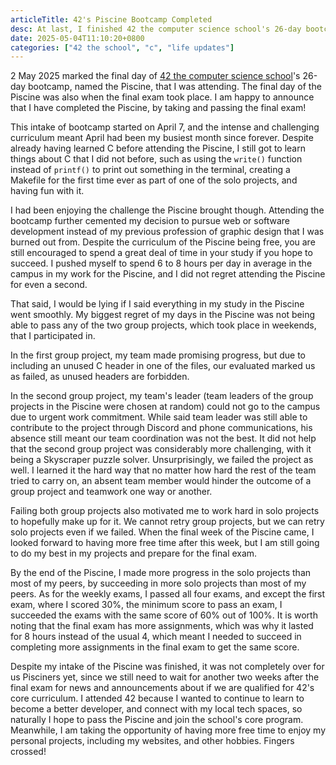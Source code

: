 ```yaml
---
articleTitle: 42's Piscine Bootcamp Completed
desc: At last, I finished 42 the computer science school's 26-day bootcamp.
date: 2025-05-04T11:10:20+0800
categories: ["42 the school", "c", "life updates"]
---
```


2 May 2025 marked the final day of [42 the computer science school](/blog/categories/42-the-school/)'s 26-day bootcamp, named the Piscine, that I was attending. The final day of the Piscine was also when the final exam took place. I am happy to announce that I have completed the Piscine, by taking and passing the final exam!

This intake of bootcamp started on April 7, and the intense and challenging curriculum meant April had been my busiest month since forever. Despite already having learned C before attending the Piscine, I still got to learn things about C that I did not before, such as using the `write()` function instead of `printf()` to print out something in the terminal, creating a Makefile for the first time ever as part of one of the solo projects, and having fun with it.

I had been enjoying the challenge the Piscine brought though. Attending the bootcamp further cemented my decision to pursue web or software development instead of my previous profession of graphic design that I was burned out from. Despite the curriculum of the Piscine being free, you are still encouraged to spend a great deal of time in your study if you hope to succeed. I pushed myself to spend 6 to 8 hours per day in average in the campus in my work for the Piscine, and I did not regret attending the Piscine for even a second.

That said, I would be lying if I said everything in my study in the Piscine went smoothly. My biggest regret of my days in the Piscine was not being able to pass any of the two group projects, which took place in weekends, that I participated in.

In the first group project, my team made promising progress, but due to including an unused C header in one of the files, our evaluated marked us as failed, as unused headers are forbidden.

In the second group project, my team's leader (team leaders of the group projects in the Piscine were chosen at random) could not go to the campus due to urgent work commitment. While said team leader was still able to contribute to the project through Discord and phone communications, his absence still meant our team coordination was not the best. It did not help that the second group project was considerably more challenging, with it being a Skyscraper puzzle solver. Unsurprisingly, we failed the project as well. I learned it the hard way that no matter how hard the rest of the team tried to carry on, an absent team member would hinder the outcome of a group project and teamwork one way or another.

Failing both group projects also motivated me to work hard in solo projects to hopefully make up for it. We cannot retry group projects, but we can retry solo projects even if we failed. When the final week of the Piscine came, I looked forward to having more free time after this week, but I am still going to do my best in my projects and prepare for the final exam.

By the end of the Piscine, I made more progress in the solo projects than most of my peers, by succeeding in more solo projects than most of my peers. As for the weekly exams, I passed all four exams, and except the first exam, where I scored 30%, the minimum score to pass an exam, I succeeded the exams with the same score of 60% out of 100%. It is worth noting that the final exam has more assignments, which was why it lasted for 8 hours instead of the usual 4, which meant I needed to succeed in completing more assignments in the final exam to get the same score.

Despite my intake of the Piscine was finished, it was not completely over for us Pisciners yet, since we still need to wait for another two weeks after the final exam for news and announcements about if we are qualified for 42's core curriculum. I attended 42 because I wanted to continue to learn to become a better developer, and connect with my local tech spaces, so naturally I hope to pass the Piscine and join the school's core program. Meanwhile, I am taking the opportunity of having more free time to enjoy  my personal projects, including my websites, and other hobbies. Fingers crossed!
